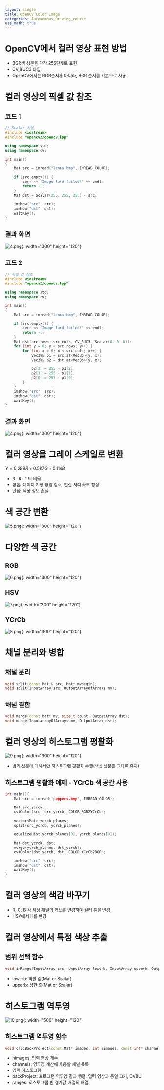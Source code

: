 ```yaml
---
layout: single
title: OpenCV Color Image
categories: Autonomous_Driving_course
use_math: true
---
```


# OpenCV에서 컬러 영상 표현 방법
* BGR색 성분을 각각 256단계로 표현
* CV_8UC3 타입
* OpenCV에서는 RGB순서가 아니라, BGR 순서를 기본으로 사용

# 컬러 영상의 픽셀 값 참조
## 코드 1

```cpp
// Scalar 사용
#include <iostream>
#include "opencv2/opencv.hpp"

using namespace std;
using namespace cv;

int main()
{
	Mat src = imread("lenna.bmp", IMREAD_COLOR);

	if (src.empty()) {
		cerr << "Image laod failed!" << endl;
		return -1;
	}
	Mat dst = Scalar(255, 255, 255) - src;
    
	imshow("src", src);
	imshow("dst", dst);
	waitKey();
}
```

## 결과 화면
![4.png](../../../images/Autonomous_Driving/Week6/4.png){: width="300" height="120"}
<br>

## 코드 2

```cpp
// 픽셀 값 참조
#include <iostream>
#include "opencv2/opencv.hpp"

using namespace std;
using namespace cv;

int main()
{
	Mat src = imread("lenna.bmp", IMREAD_COLOR);

	if (src.empty()) {
		cerr << "Image laod failed!" << endl;
		return -1;
	}
	Mat dst(src.rows, src.cols, CV_8UC3, Scalar(0, 0, 0));
	for (int y = 0; y < src.rows; y++) {
		for (int x = 0; x < src.cols; x++) {
			Vec3b& p1 = src.at<Vec3b>(y, x);
			Vec3b& p2 = dst.at<Vec3b>(y, x);

			p2[2] = 255 - p1[2];
			p2[1] = 255 - p1[1];
			p2[0] = 255 - p1[0];
		}
	}
	imshow("src", src);
	imshow("dst", dst);
	waitKey();
}
```

## 결과 화면
![4.png](../../../images/Autonomous_Driving/Week6/4.png){: width="300" height="120"}
<br>


# 컬러 영상을 그레이 스케일로 변환

$Y = 0.299R + 0.587G + 0.114B$

* 3 : 6 : 1 의 비율
* 장점: 데이터 저장 용량 감소, 연산 처리 속도 향상
* 단점: 색상 정보 손실

# 색 공간 변환

![5.png](../../../images/Autonomous_Driving/Week6/5.png){: width="300" height="120"}
<br>

# 다양한 색 공간

## RGB
![6.png](../../../images/Autonomous_Driving/Week6/6.png){: width="300" height="120"}
<br>

## HSV
![7.png](../../../images/Autonomous_Driving/Week6/7.png){: width="300" height="120"}
<br>

## YCrCb
![8.png](../../../images/Autonomous_Driving/Week6/8.png){: width="300" height="120"}
<br>

# 채널 분리와 병합
## 채널 분리
```cpp
void split(const Mat & src, Mat* mvbegin);
void split(InputArray src, OutputArrayOfArrays mv);
```

## 채널 결합
```cpp
void merge(const Mat* mv, size_t count, OutputArray dst);
void merge(InputArrayOfArrays mv, OutputArray dst);
```

# 컬러 영상의 히스토그램 평활화
![9.png](../../../images/Autonomous_Driving/Week6/9.png){: width="300" height="120"}
<br>

* 밝기 성분에 대해서만 히스토그램 평활화 수행(색상 성분은 그대로 유지)

## 히스토그램 평활화 예제 - YCrCb 색 공간 사용
```cpp
int main(){
    Mat src = imread('peppers.bmp', IMREAD_COLOR);

    Mat src_ycrcb;
    cvtColor(src, src_ycrcb, COLOR_BGR2YCrCb);

    vector<Mat> ycrcb_planes;
    split(src_ycrcb, ycrcb_planes);

    equalizeHist(ycrcb_planes[0], ycrcb_planes[0]);

    Mat dst_ycrcb, dst;
    merge(ycrcb_planes, dst_ycrcb);
    cvtColor(dst_ycrcb, dst, COLOR_YCrCb2BGR);

    imshow("src", src);
    imshow("dst", dst);
    waitKey();
}
```

# 컬러 영상의 색감 바꾸기
* R, G, B 각 색상 채널의 커브를 변경하여 컬러 톤을 변경
* HSV에서 H를 변경

# 컬러 영상에서 특정 색상 추출

## 범위 선택 함수

```cpp
void inRange(InputArray src, UnputArray lowerb, InputArray upperb, OutputArray dst);
```

* lowerb: 하한 값(Mat or Scalar)
* upperb: 상한 값(Mat or Scalar)


# 히스토그램 역투영
![10.png](../../../images/Autonomous_Driving/Week6/10.png){: width="500" height="120"}
<br>

## 히스토그램 역투영 함수
```cpp
void calcBackProject(const Mat* images, int nimages, const int* channels, InputArray hist, OutputArray backProject, const float** ranges, double scale = 1, bool uniform = true);
```

* nimages: 입력 영상 개수
* channels: 영투영 계산에 사용할 채널 목록
* 입력 히스토그램
* backProject: 프로그램 역투영 결과 행렬. 입력 영상과 동일 크기, CV8U
* ranges: 히스토그램 빈 경계값 배열의 배열